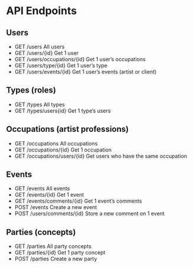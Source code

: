 # API Endpoints
##	Users
- GET /users				    All users
- GET /users/{id}			    Get 1 user
- GET /users/occupations/{id}	Get 1 user’s occupations
- GET /users/type/{id}			Get 1 user’s type
- GET /users/events/{id}		Get 1 user’s events (artist or client)


## Types (roles)
- GET /types				All types
- GET /types/users{id}		Get 1 type’s users

## Occupations (artist professions)
- GET /occupations			All occupations
- GET /occupations/{id}		Get 1 occupation
- GET /occupations/users/{id}	Get users who have the same occupation

## Events
- GET /events				    All events
- GET /events/{id}			    Get 1 event
- GET /events/comments/{id}		Get 1 event’s comments
- POST /events                  Create a new event
- POST /users/comments/{id}     Store a new comment on 1 event

## Parties (concepts)
- GET /parties				All party concepts
- GET /parties/{id}			Get 1 party concept
- POST /parties             Create a new party